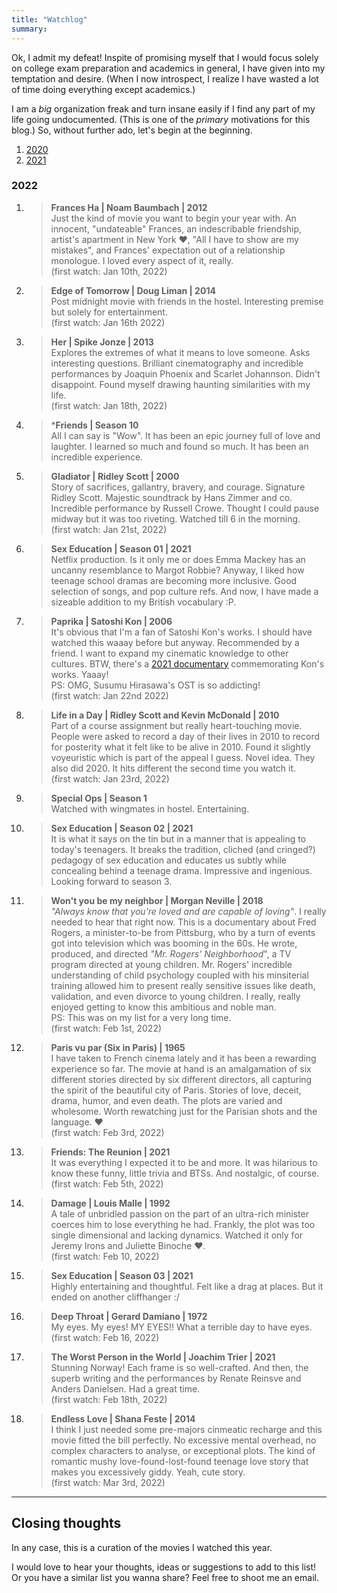 ```yaml
---
title: "Watchlog"
summary: 
---
```


Ok, I admit my defeat! Inspite of promising myself that I would focus solely on college exam preparation and academics in general, I have given into my temptation and desire. (When I now introspect, I realize I have wasted a lot of time doing everything except academics.)   

I am a _big_ organization freak and turn insane easily if I find any part of my life going undocumented. (This is one of the _primary_ motivations for this blog.) So, without further ado, let's begin at the beginning.   

1. [2020][11]  
2. [2021][12]

### 2022   

1. > **Frances Ha | Noam Baumbach | 2012**  
Just the kind of movie you want to begin your year with. An innocent, "undateable" Frances, an indescribable friendship, artist's apartment in New York :heart:, "All I have to show are my mistakes", and Frances' expectation out of a relationship monologue. I loved every aspect of it, really.   
(first watch: Jan 10th, 2022)   

2. > **Edge of Tomorrow | Doug Liman | 2014**  
Post midnight movie with friends in the hostel. Interesting premise but solely for entertainment.  
(first watch: Jan 16th 2022)  

3. > **Her | Spike Jonze | 2013**   
Explores the extremes of what it means to love someone. Asks interesting questions. Brilliant cinematography and incredible performances by Joaquin Phoenix and Scarlet Johannson. Didn't disappoint. Found myself drawing haunting similarities with my life.   
(first watch: Jan 18th, 2022)    

4. > ***Friends | Season 10**   
All I can say is "Wow". It has been an epic journey full of love and laughter. I learned so much and found so much. It has been an incredible experience.   

5. > **Gladiator | Ridley Scott | 2000**   
Story of sacrifices, gallantry, bravery, and courage. Signature Ridley Scott. Majestic soundtrack by Hans Zimmer and co. Incredible performance by Russell Crowe. Thought I could pause midway but it was too riveting. Watched till 6 in the morning.  
(first watch: Jan 21st, 2022)     

6. > **Sex Education | Season 01 | 2021**   
Netflix production. Is it only me or does Emma Mackey has an uncanny resemblance to Margot Robbie? Anyway, I liked how teenage school dramas are becoming more inclusive. Good selection of songs, and pop culture refs. And now, I have made a sizeable addition to my British vocabulary :P.   

7. > **Paprika | Satoshi Kon | 2006**   
It's obvious that I'm a fan of Satoshi Kon's works. I should have watched this waaay before but anyway. Recommended by a friend. I want to expand my cinematic knowledge to other cultures. BTW, there's a [2021 documentary][13] commemorating Kon's works. Yaaay!   
PS: OMG, Susumu Hirasawa's OST is so addicting!   
(first watch: Jan 22nd 2022)    

8. > **Life in a Day | Ridley Scott and Kevin McDonald | 2010**  
Part of a course assignment but really heart-touching movie. People were asked to record a day of their lives in 2010 to record for posterity what it felt like to be alive in 2010. Found it slightly voyeuristic which is part of the appeal I guess. Novel idea. They also did 2020. It hits different the second time you watch it.   
(first watch: Jan 23rd, 2022)  

9. > **Special Ops | Season 1**   
Watched with wingmates in hostel. Entertaining.   

10. > **Sex Education | Season 02 | 2021**   
It is what it says on the tin but in a manner that is appealing to today's teenagers. It breaks the tradition, cliched (and cringed?) pedagogy of sex education and educates us subtly while concealing behind a teenage drama. Impressive and ingenious. Looking forward to season 3.   

11. > **Won't you be my neighbor | Morgan Neville | 2018**   
_"Always know that you're loved and are capable of loving"_. I really needed to hear that right now. This is a documentary about Fred Rogers, a minister-to-be from Pittsburg, who by a turn of events got into television which was booming in the 60s. He wrote, produced, and directed _"Mr. Rogers' Neighborhood_", a TV program directed at young children. Mr. Rogers' incredible understanding of child psychology coupled with his minsiterial training allowed him to present really sensitive issues like death, validation, and even divorce to young children. I really, really enjoyed getting to know this ambitious and noble man.    
PS: This was on my list for a very long time.     
(first watch: Feb 1st, 2022)   

12. > **Paris vu par (Six in Paris) | 1965**   
I have taken to French cinema lately and it has been a rewarding experience so far. The movie at hand is an amalgamation of six different stories directed by six different directors, all capturing the spirit of the beautiful city of Paris. Stories of love, deceit, drama, humor, and even death. The plots are varied and wholesome. Worth rewatching just for the Parisian shots and the language. :heart:    
(first watch: Feb 3rd, 2022)    

13. > **Friends: The Reunion | 2021**  
It was everything I expected it to be and more. It was hilarious to know these funny, little trivia and BTSs. And nostalgic, of course.    
(first watch: Feb 5th, 2022)    

14. > **Damage | Louis Malle | 1992**   
A tale of unbridled passion on the part of an ultra-rich minister coerces him to lose everything he had. Frankly, the plot was too single dimensional and lacking dynamics. Watched it only for Jeremy Irons and Juliette Binoche :heart:.   
(first watch: Feb 10, 2022)   
 
15. > **Sex Education | Season 03 | 2021**   
Highly entertaining and thoughtful. Felt like a drag at places. But it ended on another cliffhanger :/   

16. > **Deep Throat | Gerard Damiano | 1972**   
My eyes. My eyes! MY EYES!! What a terrible day to have eyes.     
(first watch: Feb 16, 2022)

17. > **The Worst Person in the World | Joachim Trier | 2021**   
Stunning Norway! Each frame is so well-crafted. And then, the superb writing and the performances by Renate Reinsve and Anders Danielsen. Had a great time.   
(first watch: Feb 18th, 2022)    

18. > **Endless Love | Shana Feste | 2014**   
I think I just needed some pre-majors cinmeatic recharge and this movie fitted the bill perfectly. No excessive mental overhead, no complex characters to analyse, or exceptional plots. The kind of romantic mushy love-found-lost-found teenage love story that makes you excessively giddy. Yeah, cute story.        
(first watch: Mar 3rd, 2022)    

<hr />  



## Closing thoughts   

In any case, this is a curation of the movies I watched this year.     

I would love to hear your thoughts, ideas or suggestions to add to this list! Or you have a similar list you wanna share? Feel free to shoot me an email.     

[0]: /requiem-for-a-dream-2000
[1]: /black-swan-2010
[2]: /marriage-story
[3]: /12-monkeys
[4]: /before-sunrise
[5]: /before-sunset
[6]: /the-breakfast-club
[7]: /before-midnight
[8]: /all-the-bright-places
[9]: /pretty-in-pink
[10]: /movie-dazed-and-confused-1993
[11]: /wl/2020/
[12]: /wl/2021/
[13]: https://en.wikipedia.org/wiki/Satoshi_Kon:_The_Illusionist